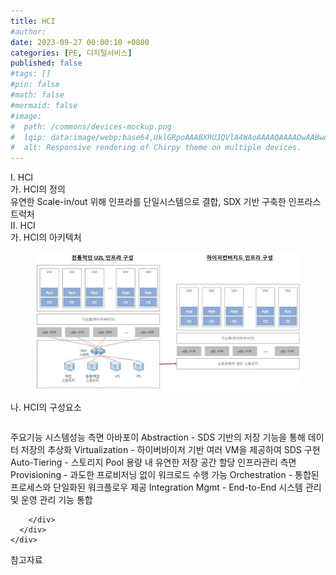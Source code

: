 ```yaml
---
title: HCI
#author: 
date: 2023-09-27 00:00:10 +0800
categories: [PE, 디지털서비스]
published: false
#tags: []
#pin: false
#math: false
#mermaid: false
#image:
#  path: /commons/devices-mockup.png
#  lqip: data:image/webp;base64,UklGRpoAAABXRUJQVlA4WAoAAAAQAAAADwAABwAAQUxQSDIAAAARL0AmbZurmr57yyIiqE8oiG0bejIYEQTgqiDA9vqnsUSI6H+oAERp2HZ65qP/VIAWAFZQOCBCAAAA8AEAnQEqEAAIAAVAfCWkAALp8sF8rgRgAP7o9FDvMCkMde9PK7euH5M1m6VWoDXf2FkP3BqV0ZYbO6NA/VFIAAAA
#  alt: Responsive rendering of Chirpy theme on multiple devices.
---
```


<div class="post-wrap">
  <div class="para">
    <div class="para-title">
      I. HCI
    </div>
    <div class="para-cntnt">
      <div class="para">
        <div class="para-title">
          가. HCI의 정의
        </div>
        <div class="para-cntnt">
            유연한 Scale-in/out 위해 인프라를 단일시스템으로 결합, SDX 기반 구축한 인프라스트럭처
        </div>
      </div>
    </div>
  </div>
  
  <div class="para">
    <div class="para-title">
      II. HCI
    </div>
    <div class="para-cntnt">
      <div class="para">
        <div class="para-title">
          가. HCI의 아키텍처
        </div>
        <div class="para-cntnt">
          <figure class="post-figure">
            <img src="/assets/img/posts/HCI.png" alt="HCI">
<!--            <figcaption>Source: Unveiling the Metaverse: Exploring Emerging Trends, Multifaceted Perspectives, and Future Challenges</figcaption>-->
          </figure>
        </div>
      </div>
      <div class="para">
        <div class="para-title">
          나. HCI의 구성요소
        </div>
        <div class="para-cntnt">
          <table class="post-table">
          </table>
          주요기능
  시스템성능 측면 아바포이
    Abstraction - SDS 기반의 저장 기능을 통해 데이터 저장의 추상화
    Virtualization - 하이버바이저 기반 여러 VM을 제공하여 SDS 구현
    Auto-Tiering - 스토리지 Pool 용량 내 유연한 저장 공간 할당
  인프라관리 측면        
    Provisioning - 과도한 프로비저닝 없이 워크로드 수행 가능
    Orchestration - 통합된 프로세스와 단일화된 워크플로우 제공
    Integration Mgmt - End-to-End 시스템 관리 및 운영 관리 기능 통합

        </div>
      </div>
    </div>
  </div>

  <div class="refr-wrap">
    <div class="refr-title">
        참고자료
    </div>
    <ol class="refr-list">
    <!--    <li>(나현식, 최대선) <a target="_blank" href="https://scienceon.kisti.re.kr/commons/util/originalView.do?cn=JAKO202225948430499&oCn=JAKO202225948430499&dbt=JAKO&journal=NJOU00291864">메타버스 보안 위협 요소 및 대응 방안 검토</a></li>-->
    <!--    <li>(M. Uddin, S. Manickam, H. Ullah, M. Obaidat and A. Dandoush) <a target="_blank" href="https://ieeexplore.ieee.org/abstract/document/10138386">Unveiling the Metaverse: Exploring Emerging Trends, Multifaceted Perspectives, and Future Challenges</a></li>-->
    </ol>
  </div>
</div>
